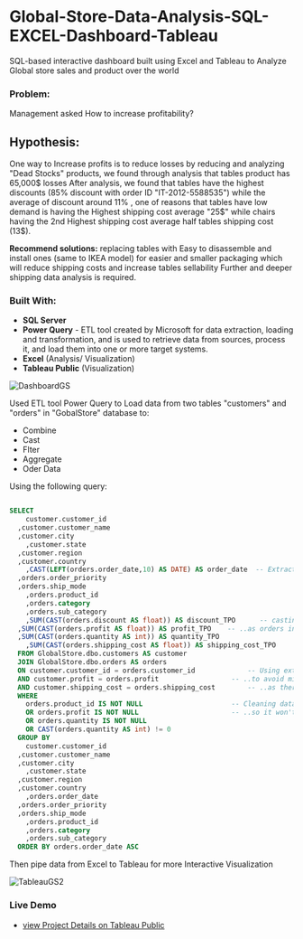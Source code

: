 # Global-Store-Data-Analysis-SQL-EXCEL-Dashboard-Tableau
SQL-based interactive dashboard built using Excel and Tableau to Analyze Global store sales and product over the world
### Problem:
Management asked How to increase profitability?
## Hypothesis:
One way to Increase profits is to reduce losses by reducing and analyzing "Dead Stocks" products, we found through analysis that tables product has 65,000$ losses
After analysis, we found that tables have the highest discounts (85% discount with order ID "IT-2012-5588535") while the average of discount around 11% , one of reasons that tables have
low demand is having the Highest shipping cost average "25$" while chairs having the 2nd Highest shipping cost average half tables shipping cost (13$).

**Recommend solutions:** replacing tables with Easy to disassemble and install ones (same to IKEA model) for easier and smaller packaging which will reduce shipping costs and increase tables sellability
Further and deeper shipping data analysis is required.

### Built With:
+ **SQL Server**
+ **Power Query** - ETL tool created by Microsoft for data extraction, loading and transformation, and is used to retrieve data from sources, process it, and load them into one or more target systems.
+ **Excel** (Analysis/ Visualization)
+ **Tableau Public** (Visualization)

![DashboardGS](https://github.com/mHassanein96/Global-Store-Data-Analysis-SQL-EXCEL-Dashboard-Tableau/assets/133708970/19d7ebba-8216-49e9-a08e-70d64f8a3d4d)

Used ETL tool Power Query to Load data from two tables "customers" and "orders" in "GobalStore" database to:
+ Combine 
+ Cast 
+ Flter 
+ Aggregate
+ Oder Data

Using the following query:
```sql

SELECT
	customer.customer_id
  ,customer.customer_name
  ,customer.city      
	,customer.state
  ,customer.region
  ,customer.country
	,CAST(LEFT(orders.order_date,10) AS DATE) AS order_date  -- Extracting The year,month,day data and cast it Str to Data
  ,orders.order_priority
  ,orders.ship_mode      
	,orders.product_id
	,orders.category
	,orders.sub_category
	,SUM(CAST(orders.discount AS float)) AS discount_TPO	  -- casting str to float|int and Aggregate for each order (TPO: Total per Odrder)..
  ,SUM(CAST(orders.profit AS float)) AS profit_TPO	  -- ..as orders in raw data seperated into products in each order
  ,SUM(CAST(orders.quantity AS int)) AS quantity_TPO
	,SUM(CAST(orders.shipping_cost AS float)) AS shipping_cost_TPO
  FROM GlobalStore.dbo.customers AS customer
  JOIN GlobalStore.dbo.orders AS orders
  ON customer.customer_id = orders.customer_id			   -- Using extra conditions with matching keys between the two tables..
  AND customer.profit = orders.profit				   -- ..to avoid mixing between the data and duplicates in the combined  table..
  AND customer.shipping_cost = orders.shipping_cost		   -- ..as there are many similarties between the orders.
  WHERE
	orders.product_id IS NOT NULL					   -- Cleaning data from Rows without products or quantity
	OR orders.profit IS NOT NULL					   -- ..so it won't affect our next Analysis
	OR orders.quantity IS NOT NULL
	OR CAST(orders.quantity AS int) != 0 
  GROUP BY
	customer.customer_id
  ,customer.customer_name
  ,customer.city      
	,customer.state
  ,customer.region
  ,customer.country
	,orders.order_date
  ,orders.order_priority
  ,orders.ship_mode      
	,orders.product_id
	,orders.category
	,orders.sub_category
  ORDER BY orders.order_date ASC
```
Then pipe data from Excel to Tableau for more Interactive Visualization 

![TableauGS2](https://github.com/mHassanein96/Global-Store-Data-Analysis-SQL-EXCEL-Dashboard-Tableau/assets/133708970/5c39cf5b-cbc2-45f2-b30b-92531aedcf14)


### Live Demo
+ [view Project Details on Tableau Public](https://public.tableau.com/app/profile/mahmoud.hassanein/viz/GlobalSuperStoreDashboard_16841818195170/Dashboard1)
